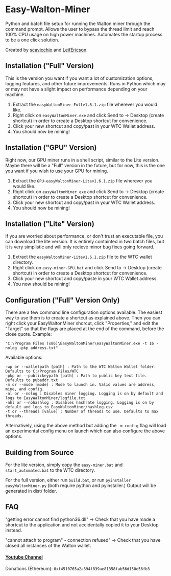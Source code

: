# Easy-Walton-Miner
Python and batch file setup for running the Walton miner through the command prompt. Allows the user to bypass the thread limit and reach 100% CPU usage on high power machines. Automates the startup process to be a one click solution.

Created by [scavicchio](https://github.com/scavicchio) and [LeifEricson](https://github.com/EBLeifEricson).

## Installation ("Full" Version)
This is the version you want if you want a lot of customization options, logging features, and other future improvements. Runs in Python which may or may not have a slight impact on performance depending on your machine.
1) Extract the ```easyWaltonMiner-Fullv1.6.1.zip``` file wherever you would like.
2) Right click on ```easyWaltonMiner.exe``` and click Send to -> Desktop (create shortcut) in order to create a Desktop shortcut for convenience.
2) Click your new shortcut and copy/past in your WTC Wallet address.
3) You should now be mining!

## Installation ("GPU" Version)
Right now, our GPU miner runs in a shell script, similar to the Lite version. Maybe there will be a "Full" version in the future, but for now, this is the one you want if you wish to use your GPU for mining.
1) Extract the ```GPU-easyWaltonMiner-Litev1.6.1.zip``` file wherever you would like.
2) Right click on ```easyWaltonMiner.exe``` and click Send to -> Desktop (create shortcut) in order to create a Desktop shortcut for convenience.
2) Click your new shortcut and copy/past in your WTC Wallet address.
3) You should now be mining!

## Installation ("Lite" Version)
If you are worried about performance, or don't trust an executable file, you can download the lite version. It is entirely containted in two batch files, but it is very simplistic and will only recieve minor bug fixes going forward.
1) Extract the ```easyWaltonMiner-Litev1.6.1.zip``` file to the WTC wallet directory.
2) Right click on ```easy-miner-GPU.bat``` and click Send to -> Desktop (create shortcut) in order to create a Desktop shortcut for convenience.
2) Click your new shortcut and copy/paste in your WTC Wallet address. 
3) You now should be mining!

## Configuration ("Full" Version Only)
There are a few command line configuration options available. The easiest way to use them is to create a shortcut as explained above. Then you can right click your EasyWaltonMiner shorcut, click "Properties," and edit the "Target" so that the flags are placed at the end of the command, before the close quote. Example:

```
"C:\Program Files (x86)\EasyWaltonMiner\easyWaltonMiner.exe -t 16 -nolog -pkp address.txt"
```

Available options:
```
-wp or --walletpath [path] : Path to the WTC Walton Wallet folder. Defaults to C:/Program Files/WTC
-pkp or --publickeypath [path] : Path to public key text file. Defaults to pubaddr.txt
-m or --mode [mode] : Mode to launch in. Valid values are address, mine, and config.
-nl or --nolog : Disables miner logging. Logging is on by default and logs to EasyWaltonMiner/logfile.txt
-nhl or --nohashlog : Disables hashrate logging. Logging is on by default and logs to EasyWaltonMiner/hashlog.csv
-t or --threads [value] : Number of threads to use. Defaults to max threads. 
```

Alternatively, using the above method but adding the ```-m config``` flag will load an experimental config menu on launch which can also configure the above options.

## Building from Source
For the lite version, simply copy the ```easy-miner.bat``` and ```start_automated.bat``` to the WTC directory.

For the full version, either run ```build.bat```, or run ```pyinstaller easyWaltonMiner.py``` (both require python and pyinstaller.) Output will be generated in dist/ folder.

## FAQ
"getting error cannot find python36.dll" -> Check that you have made a shortcut to the application and not accidentally copied it to your Desktop instead. 

"cannot attach to program" - connection refused" -> Check that you have closed all instances of the Walton wallet. 

#### [Youtube Channel](https://www.youtube.com/channel/UCfP0gt7jVOvb4SzkihderHQ?view_as=subscriber)

Donations (Ethereum): ```0xf4510765a2a394f839ae81358fab56d150e56fb3```

